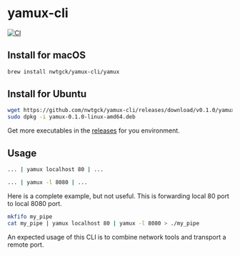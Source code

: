 # yamux-cli
[![CI](https://github.com/nwtgck/yamux-cli/actions/workflows/ci.yml/badge.svg)](https://github.com/nwtgck/yamux-cli/actions/workflows/ci.yml)

## Install for macOS

```bash
brew install nwtgck/yamux-cli/yamux
```

## Install for Ubuntu

```bash
wget https://github.com/nwtgck/yamux-cli/releases/download/v0.1.0/yamux-0.1.0-linux-amd64.deb
sudo dpkg -i yamux-0.1.0-linux-amd64.deb
```

Get more executables in the [releases](https://github.com/nwtgck/yamux-cli/releases) for you environment.

## Usage

```bash
... | yamux localhost 80 | ...
```

```bash
... | yamux -l 8080 | ...
```

Here is a complete example, but not useful. This is forwarding local 80 port to local 8080 port.

```bash
mkfifo my_pipe
cat my_pipe | yamux localhost 80 | yamux -l 8080 > ./my_pipe 
```

An expected usage of this CLI is to combine network tools and transport a remote port.
